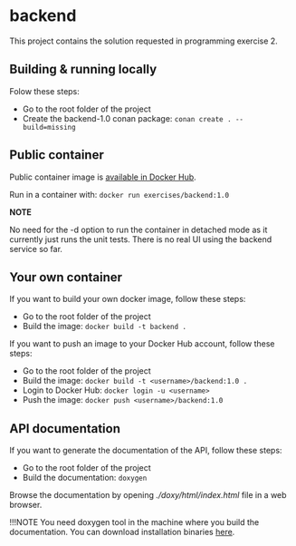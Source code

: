 # backend
This project contains the solution requested in programming exercise 2.

## Building & running locally
Folow these steps:

* Go to the root folder of the project
* Create the backend-1.0 conan package: `conan create . --build=missing`

## Public container
Public container image is [available in Docker Hub](https://hub.docker.com/repository/docker/exercises/backend/).

Run in a container with:
`docker run exercises/backend:1.0`

**NOTE**

No need for the -d option to run the container in detached mode as it currently just runs the unit tests. There is no real UI using the backend service so far.

## Your own container
If you want to build your own docker image, follow these steps:

* Go to the root folder of the project
* Build the image: `docker build -t backend .`

If you want to push an image to your Docker Hub account, follow these steps:

* Go to the root folder of the project
* Build the image: `docker build -t <username>/backend:1.0 .`
* Login to Docker Hub: `docker login -u <username>` 
* Push the image: `docker push <username>/backend:1.0`

## API documentation
If you want to generate the documentation of the API, follow these steps:

* Go to the root folder of the project
* Build the documentation: `doxygen`

Browse the documentation by opening _./doxy/html/index.html_ file in a web browser.

!!!NOTE
    You need doxygen tool in the machine where you build the documentation. You can download installation binaries [here](https://www.doxygen.nl/download.html).
